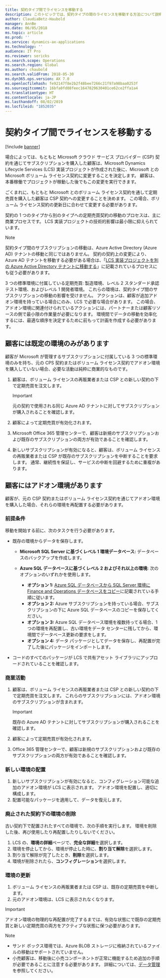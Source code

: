 ```yaml
---
title: 契約タイプ間でライセンスを移動する
description: このトピックでは、契約タイプの間のライセンスを移動する方法について説明します。
author: ClaudiaBetz-Haubold
manager: AnnBe
ms.date: 06/05/2018
ms.topic: article
ms.prod: ''
ms.service: dynamics-ax-applications
ms.technology: ''
audience: IT Pro
ms.reviewer: sericks
ms.search.scope: Operations
ms.search.region: Global
ms.author: chaubold
ms.search.validFrom: 2018-05-30
ms.dyn365.ops.version: AX 7.0
ms.openlocfilehash: fe92147f8e2b2f48bee7266c21f97a98baa0253f
ms.sourcegitcommit: 16bfa0fd08feec1647829630401ce62ce2ffa1a4
ms.translationtype: HT
ms.contentlocale: ja-JP
ms.lasthandoff: 08/02/2019
ms.locfileid: "1852035"
---
```

# <a name="move-licenses-between-agreement-types"></a>契約タイプ間でライセンスを移動する

[!include [banner](../includes/banner.md)]

場合によっては、もともと Microsoft クラウド サービス プロバイダー (CSP) 契約を通じてサブスクリプションを購入した顧客は、Microsoft Dynamics Lifecycle Services (LCS) 実装プロジェクトが作成された後に、Microsoft との Microsoft ボリューム ライセンス契約に変更することを決定します。 顧客は、本番稼働でプロジェクトが稼動した後でもこの変更を実行できます。

ごくまれに、もともと Microsoft とのボリューム ライセンス契約を通して定期売買を購入した顧客は CSP 契約への変更することを決めます。 この場合、ボリューム ライセンス契約の更新日に合わせて変更する必要があります。

契約の 1 つのタイプから別のタイプへの定期売買契約の移動のプロセスは、主に商業プロセスです。 LCS 実装プロジェクトの技術的影響は最小限に抑えられています。

> [!NOTE]
> 契約タイプ間のサブスクリプションの移動は、Azure Active Directory (Azure AD) テナントの移動と同じではありません。 契約の契約上の変更により、Azure AD テナントを移動する必要がある場合は、「[LCS 実装プロジェクトを別の Azure Active Directory テナントに移動する](move-lcs-implementation-project-tenant.md)」に記載されているプロセスにも従う必要があります。

3 つの標準環境に付属している定期売買: 製造環境、レベル 2 スタンダード承認テスト環境、およびレベル 1 開発者環境。 これらの環境は、契約タイプ間のサブスクリプションの移動の影響を受けません。 アクションは、顧客が追加アドオン環境を持っている場合にのみ、LCS で必要な場合があります。 この場合、アドオン環境に関連付けられているアクションには、パートナーまたは顧客リソースの側で最小限の作業量が必要になります。 環境間でデータの移動を効率化するには、最適な順序を決定するために前もって計画を作成する必要があります。

## <a name="the-customer-has-only-default-environments"></a>顧客には既定の環境のみがあります

顧客が Microsoft が管理するサブスクリプションに付属している 3 つの標準環境のみを持ち、元の CPS 契約またはボリューム ライセンス契約でアドオン環境を購入していない場合、必要な活動は純粋に商業的なものです。

1. 顧客は、ボリューム ライセンスの再販業者または CSP との新しい契約の下で定期売買を注文します。

    > [!IMPORTANT]
    > 元の契約で使用される同じ Azure AD テナントに対してサブスクリプションが購入されることを確認します。

2. 顧客によって定期売買が有効化されます。
3. Microsoft Office 365 管理センターで、顧客は新規のサブスクリプションおよび既存のサブスクリプションの両方が有効であることを確認します。
4. 新しいサブスクリプションが有効になると、顧客は、ボリューム ライセンスの再販業者または CSP が既存のサブスクリプションを中断することを要求します。 通常、継続性を保証し、サービスの中断を回避するために重複があります。

## <a name="the-customer-has-add-on-environments"></a>顧客にはアドオン環境があります

顧客が、元の CSP 契約またはボリューム ライセンス契約を通じてアドオン環境を購入した場合、それらの環境を再配置する必要があります。

### <a name="prerequisites"></a>前提条件

移動を開始する前に、次のタスクを行う必要があります。

- 既存の環境からデータを保存します。

    - **Microsoft SQL Server に基づくレベル 1 環境データベース:** データベースのバックアップを作成します。
    - **Azure SQL データベースに基づくレベル 2 およびそれ以上の環境:** 次のオプションのいずれかを使用します。

        - **オプション 1:** [Azure SQL データベースから SQL Server 環境に Finance and Operations データベースをコピー](../../dev-itpro/database/copy-database-from-azure-sql-to-sql-server.md)に記載されている手順に従います。
        - **オプション 2:** Azure サブスクリプションを持っている場合、サブスクリプションの下に Azure SQL データベースのコピーを保存してください。
        - **オプション 3:** Azure SQL データベース環境を複数持ってる場合、1 つの環境を再配置し、古い環境をデータ センターに残してから、環境間でデータベース更新の要求をします。
        - **オプション 4:** データ パッケージとしてデータを保存し、再配置が完了した後にパッケージをインポートします。

- コードのすべてのパッケージが LCS で共有アセット ライブラリにアップロードされていることを確認します。

### <a name="commercial-activities"></a>商業活動

1. 顧客は、ボリューム ライセンスの再販業者または CSP との新しい契約の下で定期売買を注文します。 これらのサブスクリプションには、アドオン環境のサブスクリプションが含まれます。

    > [!IMPORTANT]
    > 既存の Azure AD テナントに対してサブスクリプションが購入されることを確認します。

2. 顧客によって定期売買が有効化されます。
3. Office 365 管理センターで、顧客は新規のサブスクリプションおよび既存のサブスクリプションの両方が有効であることを確認します。

### <a name="deploy-new-environments"></a>新しい環境の配置

1. 新しいサブスクリプションが有効になると、コンフィグレーション可能な追加のアドオン環境が LCS に表示されます。 アドオン環境を配置し、適切に構成します。
2. 配置可能なパッケージを適用して、データを復元します。

### <a name="delete-environments-under-the-obsolete-agreement"></a>廃止された契約下の環境の削除

古い契約下で配置されたすべての環境で、次の手順を実行します。 環境を削除した後、再び使用したり再配置したりしないでください。

1. LCS の、**環境の詳細**ページで、**完全な詳細**を選択します。
2. 環境を停止してから、環境が停止した時に、**割り当て解除**を選択します。
3. 割り当て解除が完了したとき、**削除**を選択します。
4. 環境が削除されたら、**コンフィグレーション**を選択します。

### <a name="update-environments"></a>環境の更新

1. ボリューム ライセンスの再販業者または CSP は、既存の定期売買を中断します。
2. 元のアドオン環境は、LCS に表示されなくなります。

> [!IMPORTANT]
> アドオン環境の物理的な再配置が完了するまでは、有効な状態にで既存の定期売買と新しい定期売買の両方をアクティブな状態に保つ必要があります。

> [!NOTE]
> - サンド ボックス環境では、Azure BLOB ストレージに格納されているファイルの移動はサポートされていません。
> - 小売顧客は、移動後に小売コンポーネントが正常に機能するため追加の手順が必要であることに注意する必要があります。 詳細については、[データ管理](../../dev-itpro/data-entities/data-entities-data-packages.md)を参照してください。
